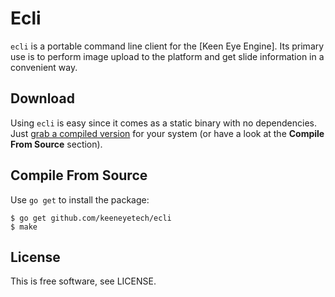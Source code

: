 # Ecli

`ecli` is a portable command line client for the [Keen Eye Engine]. Its primary use is to perform
image upload to the platform and get slide information in a convenient way.

## Download

Using `ecli` is easy since it comes as a static binary with no dependencies. Just [grab a compiled version](https://github.com/keeneyetech/ecli/releases/latest) for your system (or have a look at the **Compile From Source** section).

## Compile From Source

Use `go get` to install the package:

    $ go get github.com/keeneyetech/ecli
    $ make

## License

This is free software, see LICENSE.
